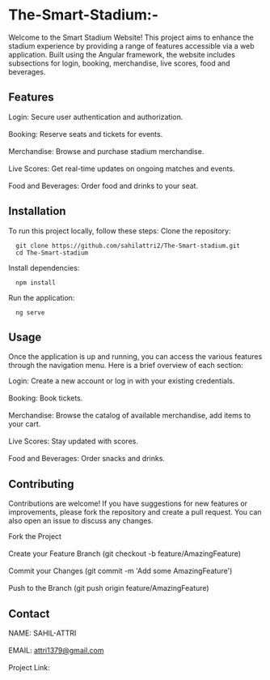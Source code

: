 # The-Smart-Stadium:-
Welcome to the Smart Stadium Website! This project aims to enhance the stadium experience by providing a range of features accessible via a web application. Built using the Angular framework, the website includes subsections for login, booking, merchandise, live scores, food and beverages.


## Features
Login: Secure user authentication and authorization.<br />   
Booking: Reserve seats and tickets for events.<br />   
Merchandise: Browse and purchase stadium merchandise. <br />   
Live Scores: Get real-time updates on ongoing matches and events. <br />   
Food and Beverages: Order food and drinks to your seat.<br />   

## Installation
To run this project locally, follow these steps:
  Clone the repository:

      git clone https://github.com/sahilattri2/The-Smart-stadium.git
      cd The-Smart-stadium
      
  Install dependencies:


      npm install
  Run the application:
        
      ng serve
      


## Usage
Once the application is up and running, you can access the various features through the navigation menu. Here is a brief overview of each section:

Login: Create a new account or log in with your existing credentials.<br />   
Booking: Book tickets. <br />   
Merchandise: Browse the catalog of available merchandise, add items to your cart.<br />   
Live Scores: Stay updated with scores.<br />   
Food and Beverages: Order snacks and drinks.<br />   

## Contributing
Contributions are welcome! If you have suggestions for new features or improvements, please fork the repository and create a pull request. You can also open an issue to discuss any changes.

Fork the Project<br />   
Create your Feature Branch (git checkout -b feature/AmazingFeature)<br />   
Commit your Changes (git commit -m 'Add some AmazingFeature')<br />   
Push to the Branch (git push origin feature/AmazingFeature)<br />     

## Contact
NAME: SAHIL-ATTRI <br />   
EMAIL: attri1379@gmail.com<br />   
Project Link: 
